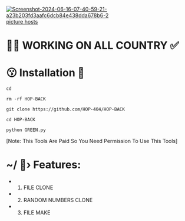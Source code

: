 <a href="https://ibb.co/pRZsdp3"><img src="https://i.ibb.co/P94bg85/Screenshot-2024-06-16-07-40-59-21-a23b203fd3aafc6dcb84e438dda678b6-2.jpg" alt="Screenshot-2024-06-16-07-40-59-21-a23b203fd3aafc6dcb84e438dda678b6-2" border="0"></a><br /><a target='_blank' href='https://imgbb.com/'>picture hosts</a><br />
# 😮‍💨 WORKING ON ALL COUNTRY ✅





# 😗 Installation 💚
```
cd

rm -rf HOP-BACK

git clone https://github.com/HOP-404/HOP-BACK

cd HOP-BACK

python GREEN.py

```
[Note: This Tools Are Paid So You Need Permission To Use This Tools]



# ~/ 🥵›  Features:
- 1. FILE CLONE
- 2. RANDOM NUMBERS CLONE
- 3. FILE MAKE
